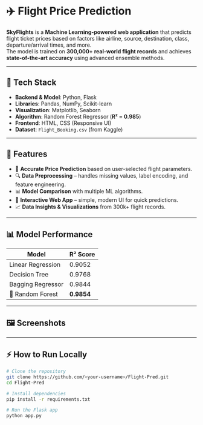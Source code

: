 # ✈️ Flight Price Prediction  

**SkyFlights** is a **Machine Learning-powered web application** that predicts flight ticket prices based on factors like airline, source, destination, class, departure/arrival times, and more.  
The model is trained on **300,000+ real-world flight records** and achieves **state-of-the-art accuracy** using advanced ensemble methods.  

---

## 🔧 **Tech Stack**  

- **Backend & Model**: Python, Flask  
- **Libraries**: Pandas, NumPy, Scikit-learn  
- **Visualization**: Matplotlib, Seaborn  
- **Algorithm**: Random Forest Regressor (**R² = 0.985**)  
- **Frontend**: HTML, CSS (Responsive UI)  
- **Dataset**: `Flight_Booking.csv` (from Kaggle)  

---

## 🚀 **Features**  
- 🎯 **Accurate Price Prediction** based on user-selected flight parameters.  
- 🔍 **Data Preprocessing** – handles missing values, label encoding, and feature engineering.  
- 📊 **Model Comparison** with multiple ML algorithms.  
- 🎨 **Interactive Web App** – simple, modern UI for quick predictions.  
- 📈 **Data Insights & Visualizations** from 300k+ flight records.  

---

## 📊 **Model Performance**  

| Model                | R² Score   |  
|---------------------|------------|  
| Linear Regression    | 0.9052     |  
| Decision Tree        | 0.9768     |  
| Bagging Regressor    | 0.9844     |  
| 🌟 Random Forest      | **0.9854** |  

---

## 🖼 **Screenshots**  


---

## ⚡ **How to Run Locally**  
```bash
# Clone the repository
git clone https://github.com/<your-username>/Flight-Pred.git
cd Flight-Pred

# Install dependencies
pip install -r requirements.txt

# Run the Flask app
python app.py


